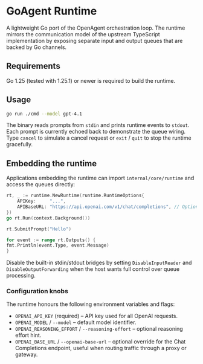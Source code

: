 # GoAgent Runtime

A lightweight Go port of the OpenAgent orchestration loop. The runtime mirrors
the communication model of the upstream TypeScript implementation by exposing
separate input and output queues that are backed by Go channels.

## Requirements

Go 1.25 (tested with 1.25.1) or newer is required to build the runtime.

## Usage

```bash
go run ./cmd --model gpt-4.1
```

The binary reads prompts from `stdin` and prints runtime events to `stdout`. Each
prompt is currently echoed back to demonstrate the queue wiring. Type `cancel`
to simulate a cancel request or `exit` / `quit` to stop the runtime gracefully.

## Embedding the runtime

Applications embedding the runtime can import `internal/core/runtime` and access
the queues directly:

```go
rt, _ := runtime.NewRuntime(runtime.RuntimeOptions{
    APIKey:     "...",
    APIBaseURL: "https://api.openai.com/v1/chat/completions", // Optional override for self-hosted gateways.
})
go rt.Run(context.Background())

rt.SubmitPrompt("Hello")

for event := range rt.Outputs() {
fmt.Println(event.Type, event.Message)
}
```

Disable the built-in stdin/stdout bridges by setting
`DisableInputReader` and `DisableOutputForwarding` when the host wants
full control over queue processing.

### Configuration knobs

The runtime honours the following environment variables and flags:

* `OPENAI_API_KEY` (required) – API key used for all OpenAI requests.
* `OPENAI_MODEL` / `--model` – default model identifier.
* `OPENAI_REASONING_EFFORT` / `--reasoning-effort` – optional reasoning effort hint.
* `OPENAI_BASE_URL` / `--openai-base-url` – optional override for the Chat Completions endpoint, useful when routing traffic through a proxy or gateway.
